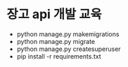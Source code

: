 # 장고 api 개발 교육

- python manage.py makemigrations
- python manage.py migrate
- python manage.py createsuperuser
- pip install -r requirements.txt